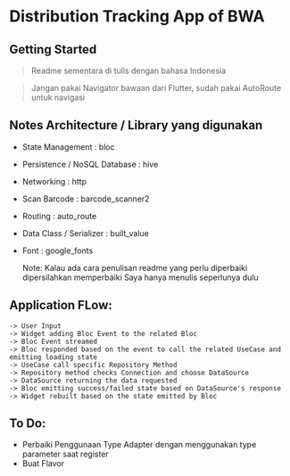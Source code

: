 # Distribution Tracking App of BWA

## Getting Started

> Readme sementara di tulis dengan bahasa Indonesia

> Jangan pakai Navigator bawaan dari Flutter, sudah pakai AutoRoute untuk navigasi
## Notes Architecture / Library yang digunakan

- State Management : bloc
- Persistence / NoSQL Database : hive
- Networking : http
- Scan Barcode : barcode_scanner2
- Routing : auto_route
- Data Class / Serializer : built_value
- Font : google_fonts


    Note: 
    Kalau ada cara penulisan readme yang perlu diperbaiki dipersilahkan memperbaiki
    Saya hanya menulis seperlunya dulu

## Application FLow:
    -> User Input 
    -> Widget adding Bloc Event to the related Bloc
    -> Bloc Event streamed
    -> Bloc responded based on the event to call the related UseCase and emitting loading state
    -> UseCase call specific Repository Method 
    -> Repository method checks Connection and choose DataSource
    -> DataSource returning the data requested
    -> Bloc emitting success/failed state based on DataSource's response
    -> Widget rebuilt based on the state emitted by Bloc

## To Do:

- Perbaiki Penggunaan Type Adapter dengan menggunakan type parameter saat register
- Buat Flavor
